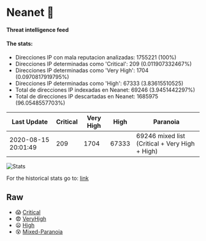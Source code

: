 # Neanet :hocho:
#### Threat intelligence feed
#### The stats:

- Direcciones IP con mala reputacion analizadas: 1755221 (100%)
- Direcciones IP determinadas como 'Critical':  209 (0.011907332467%)
- Direcciones IP determinadas como 'Very High':  1704 (0.0970817919795%)
- Direcciones IP determinadas como 'High':  67333 (3.83615510525)
- Total de direcciones IP indexadas en Neanet:  69246 (3.9451442297%)
- Total de direcciones IP descartadas en Neanet:  1685975 (96.0548557703%)

| Last Update | Critical | Very High | High | Paranoia |
| --- | --- | --- | --- | --- |
| 2020-08-15 20:01:49 | 209 | 1704 | 67333 | 69246 mixed list (Critical + Very High + High)|

![Stats](https://docs.google.com/spreadsheets/d/e/2PACX-1vSnaNMIXVabIpDJjufMlzH7poXnshF3mgd8Is1g9ytUEzVsP5my4Trn8f-xkoLLQ38xpL3HtmUexLo6/pubchart?oid=501124687&format=image)

For the historical stats go to: [link](/stats.csv)
## Raw
- :scream: [Critical](https://raw.githubusercontent.com/JavaGarcia/Neanet/master/blacklists/neanet_critical.txt)
- :fearful: [VeryHigh](https://raw.githubusercontent.com/JavaGarcia/Neanet/master/blacklists/neanet_veryHigh.txtt)
- :frowning: [High](https://raw.githubusercontent.com/JavaGarcia/Neanet/master/blacklists/neanet_high.txt)
- :dizzy_face: [Mixed-Paranoia](https://raw.githubusercontent.com/JavaGarcia/Neanet/master/blacklists/neanet_all.txt)














































































































































































































